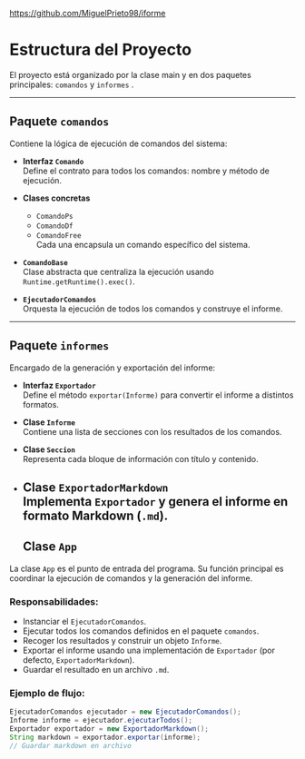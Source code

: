 https://github.com/MiguelPrieto98/iforme

# Estructura del Proyecto

El proyecto está organizado por la clase main y en dos paquetes principales: `comandos` y `informes` .


---

##  Paquete `comandos`

Contiene la lógica de ejecución de comandos del sistema:

- **Interfaz `Comando`**  
  Define el contrato para todos los comandos: nombre y método de ejecución.

- **Clases concretas**  
  - `ComandoPs`  
  - `ComandoDf`  
  - `ComandoFree`  
  Cada una encapsula un comando específico del sistema.

- **`ComandoBase`**  
  Clase abstracta que centraliza la ejecución usando `Runtime.getRuntime().exec()`.

- **`EjecutadorComandos`**  
  Orquesta la ejecución de todos los comandos y construye el informe.

---

## Paquete `informes`

Encargado de la generación y exportación del informe:

- **Interfaz `Exportador`**  
  Define el método `exportar(Informe)` para convertir el informe a distintos formatos.

- **Clase `Informe`**  
  Contiene una lista de secciones con los resultados de los comandos.

- **Clase `Seccion`**  
  Representa cada bloque de información con título y contenido.

- **Clase `ExportadorMarkdown`**  
  Implementa `Exportador` y genera el informe en formato Markdown (`.md`).
  ---

  ##  Clase `App`

La clase `App` es el punto de entrada del programa. Su función principal es coordinar la ejecución de comandos y la generación del informe.

### Responsabilidades:

- Instanciar el `EjecutadorComandos`.
- Ejecutar todos los comandos definidos en el paquete `comandos`.
- Recoger los resultados y construir un objeto `Informe`.
- Exportar el informe usando una implementación de `Exportador` (por defecto, `ExportadorMarkdown`).
- Guardar el resultado en un archivo `.md`.

### Ejemplo de flujo:

```java
EjecutadorComandos ejecutador = new EjecutadorComandos();
Informe informe = ejecutador.ejecutarTodos();
Exportador exportador = new ExportadorMarkdown();
String markdown = exportador.exportar(informe);
// Guardar markdown en archivo
